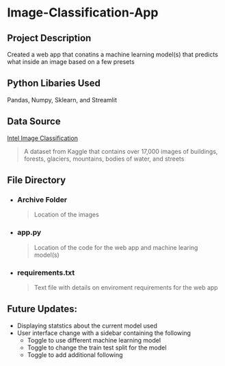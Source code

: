 # Image-Classification-App

## Project Description
Created a web app that conatins a machine learning model(s) that predicts what inside an image based on a few presets 

## Python Libaries Used
Pandas, Numpy, Sklearn, and Streamlit

## Data Source
[Intel Image Classification](https://www.kaggle.com/datasets/puneet6060/intel-image-classification)
> A dataset from Kaggle that contains over 17,000 images of buildings, forests, glaciers, mountains, bodies of water, and streets

## File Directory
- ### Archive Folder 
  > Location of the images
- ### app.py
  > Location of the code for the web app and machine learing model(s)
- ### requirements.txt
  > Text file with details on enviroment requirements for the web app

## Future Updates:
- Displaying statstics about the current model used
- User interface change with a sidebar containing the following
  - Toggle to use different machine learning model
  - Toggle to change the train test split for the model
  - Toggle to add additional following
